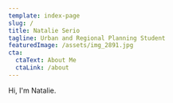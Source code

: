 ```yaml
---
template: index-page
slug: /
title: Natalie Serio
tagline: Urban and Regional Planning Student
featuredImage: /assets/img_2891.jpg
cta:
  ctaText: About Me
  ctaLink: /about
---
```

Hi, I'm Natalie.